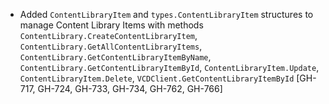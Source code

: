 * Added `ContentLibraryItem` and `types.ContentLibraryItem` structures to manage Content Library Items
  with methods `ContentLibrary.CreateContentLibraryItem`, `ContentLibrary.GetAllContentLibraryItems`,
  `ContentLibrary.GetContentLibraryItemByName`, `ContentLibrary.GetContentLibraryItemById`, `ContentLibraryItem.Update`,
  `ContentLibraryItem.Delete`, `VCDClient.GetContentLibraryItemById` [GH-717, GH-724, GH-733, GH-734, GH-762, GH-766]
